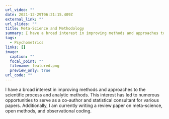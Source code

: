 ```yaml
---
url_video: ""
date: 2021-12-29T06:21:15.409Z
external_link: ""
url_slides: ""
title: Meta-Science and Methodology
summary: I have a broad interest in improving methods and approaches to the scientific process and analytic methods.
tags:
  - Psychometrics
links: []
image:
  caption: ""
  focal_point: ""
  filename: featured.png
  preview_only: true
url_code: ""
---
```

I have a broad interest in improving methods and approaches to the scientific process and analytic methods. This interest has led to numerous opportunities to serve as a co-author and statistical consultant for various papers. Additionally, I am currently writing a review paper on meta-science, open methods, and observational coding.
